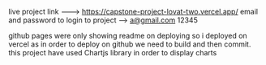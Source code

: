 live project link ---> https://capstone-project-lovat-two.vercel.app/
email and password to login to project --> a@gmail.com  12345

 github pages were only showing readme on deploying so i deployed on vercel as in order to deploy on github we need to build and then commit.
 this project have used Chartjs library in order to display charts
